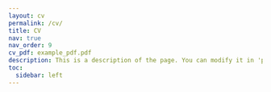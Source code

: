 ```yaml
---
layout: cv
permalink: /cv/
title: CV
nav: true
nav_order: 9
cv_pdf: example_pdf.pdf
description: This is a description of the page. You can modify it in 'pages/_cv.md'. You can also change or remove the top pdf download button.
toc:
  sidebar: left
---
```

